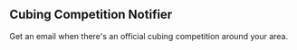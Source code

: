 ## Cubing Competition Notifier 

Get an email when there's an official cubing competition around your area. 